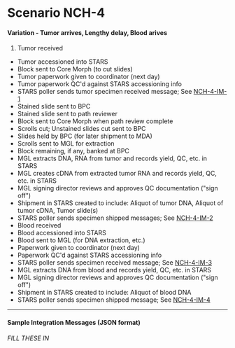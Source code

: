 # Scenario NCH-4
#### Variation - Tumor arrives, Lengthy delay, Blood arives

1. Tumor received
* Tumor accessioned into STARS
* Block sent to Core Morph (to cut slides)
* Tumor paperwork given to coordinator (next day)
* Tumor paperwork QC'd against STARS accessioning info
* STARS poller sends tumor specimen received message; See [NCH-4-IM-1](#nch-4-im-1)
* Stained slide sent to BPC
* Stained slide sent to path reviewer
* Block sent to Core Morph when path review complete
* Scrolls cut; Unstained slides cut sent to BPC
* Slides held by BPC (for later shipment to MDA)
* Scrolls sent to MGL for extraction
* Block remaining, if any, banked at BPC
* MGL extracts DNA, RNA from tumor and records yield, QC, etc. in STARS
* MGL creates cDNA from extracted tumor RNA and records yield, QC, etc. in STARS
* MGL signing director reviews and approves QC documentation ("sign off")
* Shipment in STARS created to include: Aliquot of tumor DNA, Aliquot of tumor cDNA, Tumor slide(s)
* STARS poller sends specimen shipped messages; See [NCH-4-IM-2](#nch-4-im-2)
* Blood received
* Blood accessioned into STARS
* Blood sent to MGL (for DNA extraction, etc.) 
* Paperwork given to coordinator (next day)
* Paperwork QC'd against STARS accessioning info
* STARS poller sends specimen received message; See [NCH-4-IM-3](#nch-4-im-3)
* MGL extracts DNA from blood and records yield, QC, etc. in STARS
* MGL signing director reviews and approves QC documentation ("sign off")
* Shipment in STARS created to include: Aliquot of blood DNA
* STARS poller sends specimen shipped message; See [NCH-4-IM-4](#nch-4-im-4)

---

#### Sample Integration Messages (JSON format)
_FILL THESE IN_

